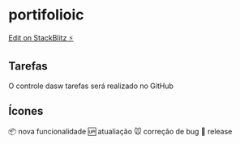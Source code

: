 # portifolioic

[Edit on StackBlitz ⚡️](https://stackblitz.com/edit/portifolioic)

## Tarefas
O controle dasw tarefas será realizado no GitHub

## Ícones

:package: nova funcionalidade
:up: atualiação 
:mouse: correção de bug
:checkered_flag: release

